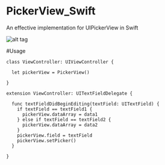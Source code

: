 # PickerView_Swift
An effective implementation for UIPickerView in Swift

![alt tag](https://raw.githubusercontent.com/KenanKarakecili/PickerView_Swift/master/Untitled-2.gif)

#Usage
```
class ViewController: UIViewController {

  let pickerView = PickerView()

}

extension ViewController: UITextFieldDelegate {
  
  func textFieldDidBeginEditing(textField: UITextField) {
    if textField == textField1 {
      pickerView.dataArray = data1
    } else if textField == textField2 {
      pickerView.dataArray = data2
    }
    pickerView.field = textField
    pickerView.setPicker()
  }
  
}
```
